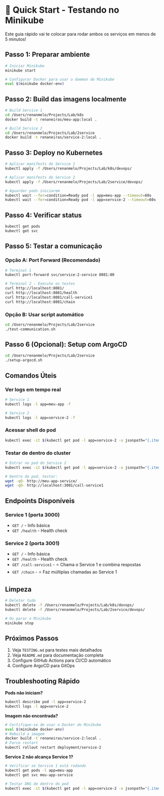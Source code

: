 # 🚀 Quick Start - Testando no Minikube

Este guia rápido vai te colocar para rodar ambos os serviços em menos de 5 minutos!

## Passo 1: Preparar ambiente

```bash
# Iniciar Minikube
minikube start

# Configurar Docker para usar o daemon do Minikube
eval $(minikube docker-env)
```

## Passo 2: Build das imagens localmente

```bash
# Build Service 1
cd /Users/renanmelo/Projects/Lab/k8s
docker build -t renaneiras/meu-app:local .

# Build Service 2
cd /Users/renanmelo/Projects/Lab/2service
docker build -t renaneiras/service-2:local .
```

## Passo 3: Deploy no Kubernetes

```bash
# Aplicar manifests do Service 1
kubectl apply -f /Users/renanmelo/Projects/Lab/k8s/devops/

# Aplicar manifests do Service 2
kubectl apply -f /Users/renanmelo/Projects/Lab/2service/devops/

# Aguardar pods iniciarem
kubectl wait --for=condition=Ready pod -l app=meu-app --timeout=60s
kubectl wait --for=condition=Ready pod -l app=service-2 --timeout=60s
```

## Passo 4: Verificar status

```bash
kubectl get pods
kubectl get svc
```

## Passo 5: Testar a comunicação

### Opção A: Port Forward (Recomendado)

```bash
# Terminal 1
kubectl port-forward svc/service-2-service 8081:80

# Terminal 2 - Execute os testes
curl http://localhost:8081/
curl http://localhost:8081/health
curl http://localhost:8081/call-service1
curl http://localhost:8081/chain
```

### Opção B: Usar script automático

```bash
cd /Users/renanmelo/Projects/Lab/2service
./test-communication.sh
```

## Passo 6 (Opcional): Setup com ArgoCD

```bash
cd /Users/renanmelo/Projects/Lab/2service
./setup-argocd.sh
```

## Comandos Úteis

### Ver logs em tempo real
```bash
# Service 1
kubectl logs -l app=meu-app -f

# Service 2
kubectl logs -l app=service-2 -f
```

### Acessar shell do pod
```bash
kubectl exec -it $(kubectl get pod -l app=service-2 -o jsonpath="{.items[0].metadata.name}") -- sh
```

### Testar de dentro do cluster
```bash
# Entrar no pod do Service 2
kubectl exec -it $(kubectl get pod -l app=service-2 -o jsonpath="{.items[0].metadata.name}") -- sh

# Dentro do pod, testar:
wget -qO- http://meu-app-service/
wget -qO- http://localhost:3001/call-service1
```

## Endpoints Disponíveis

### Service 1 (porta 3000)
- `GET /` - Info básica
- `GET /health` - Health check

### Service 2 (porta 3001)
- `GET /` - Info básica
- `GET /health` - Health check
- `GET /call-service1` - ⭐ Chama o Service 1 e combina respostas
- `GET /chain` - ⭐ Faz múltiplas chamadas ao Service 1

## Limpeza

```bash
# Deletar tudo
kubectl delete -f /Users/renanmelo/Projects/Lab/k8s/devops/
kubectl delete -f /Users/renanmelo/Projects/Lab/2service/devops/

# Ou parar o Minikube
minikube stop
```

## Próximos Passos

1. Veja `TESTING.md` para testes mais detalhados
2. Veja `README.md` para documentação completa
3. Configure GitHub Actions para CI/CD automático
4. Configure ArgoCD para GitOps

## Troubleshooting Rápido

**Pods não iniciam?**
```bash
kubectl describe pod -l app=service-2
kubectl logs -l app=service-2
```

**Imagem não encontrada?**
```bash
# Certifique-se de usar o Docker do Minikube
eval $(minikube docker-env)
# Rebuild a imagem
docker build -t renaneiras/service-2:local .
# Force restart
kubectl rollout restart deployment/service-2
```

**Service 2 não alcança Service 1?**
```bash
# Verificar se Service 1 está rodando
kubectl get pods -l app=meu-app
kubectl get svc meu-app-service

# Testar DNS de dentro do pod
kubectl exec -it $(kubectl get pod -l app=service-2 -o jsonpath="{.items[0].metadata.name}") -- nslookup meu-app-service
```


